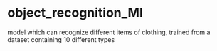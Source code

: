 # object_recognition_Ml
model which can recognize different items of clothing, trained from a dataset containing 10 different types
